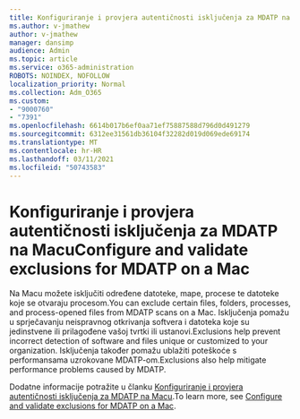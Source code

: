 ```yaml
---
title: Konfiguriranje i provjera autentičnosti isključenja za MDATP na Macu
ms.author: v-jmathew
author: v-jmathew
manager: dansimp
audience: Admin
ms.topic: article
ms.service: o365-administration
ROBOTS: NOINDEX, NOFOLLOW
localization_priority: Normal
ms.collection: Adm_O365
ms.custom:
- "9000760"
- "7391"
ms.openlocfilehash: 6614b017b6ef0aa71ef75887588d796d0d491279
ms.sourcegitcommit: 6312ee31561db36104f32282d019d069ede69174
ms.translationtype: MT
ms.contentlocale: hr-HR
ms.lasthandoff: 03/11/2021
ms.locfileid: "50743583"
---
```

# <a name="configure-and-validate-exclusions-for-mdatp-on-a-mac"></a><span data-ttu-id="e52b6-102">Konfiguriranje i provjera autentičnosti isključenja za MDATP na Macu</span><span class="sxs-lookup"><span data-stu-id="e52b6-102">Configure and validate exclusions for MDATP on a Mac</span></span>

<span data-ttu-id="e52b6-103">Na Macu možete isključiti određene datoteke, mape, procese te datoteke koje se otvaraju procesom.</span><span class="sxs-lookup"><span data-stu-id="e52b6-103">You can exclude certain files, folders, processes, and process-opened files from MDATP scans on a Mac.</span></span> <span data-ttu-id="e52b6-104">Isključenja pomažu u sprječavanju neispravnog otkrivanja softvera i datoteka koje su jedinstvene ili prilagođene vašoj tvrtki ili ustanovi.</span><span class="sxs-lookup"><span data-stu-id="e52b6-104">Exclusions help prevent incorrect detection of software and files unique or customized to your organization.</span></span> <span data-ttu-id="e52b6-105">Isključenja također pomažu ublažiti poteškoće s performansama uzrokovane MDATP-om.</span><span class="sxs-lookup"><span data-stu-id="e52b6-105">Exclusions also help mitigate performance problems caused by MDATP.</span></span>

<span data-ttu-id="e52b6-106">Dodatne informacije potražite u članku [Konfiguriranje i provjera autentičnosti isključenja za MDATP na Macu](https://go.microsoft.com/fwlink/?linkid=2144616).</span><span class="sxs-lookup"><span data-stu-id="e52b6-106">To learn more, see [Configure and validate exclusions for MDATP on a Mac](https://go.microsoft.com/fwlink/?linkid=2144616).</span></span>

